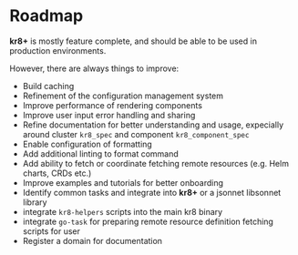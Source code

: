 # Roadmap

**kr8+** is mostly feature complete, and should be able to be used in production environments.

However, there are always things to improve:

* Build caching
* Refinement of the configuration management system
* Improve performance of rendering components
* Improve user input error handling and sharing
* Refine documentation for better understanding and usage, expecially around cluster `kr8_spec` and component `kr8_component_spec`
* Enable configuration of formatting
* Add additional linting to format command
* Add ability to fetch or coordinate fetching remote resources (e.g. Helm charts, CRDs etc.)
* Improve examples and tutorials for better onboarding
* Identify common tasks and integrate into **kr8+** or a jsonnet libsonnet library
* integrate `kr8-helpers` scripts into the main kr8 binary
* integrate `go-task` for preparing remote resource definition fetching scripts for user
* Register a domain for documentation
